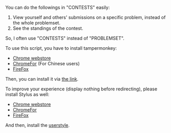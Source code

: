 You can do the followings in "CONTESTS" easily:

1. View yourself and others' submissions on a specific problem, instead of the whole problemset.
2. See the standings of the contest.

So, I often use "CONTESTS" instead of "PROBLEMSET".

To use this script, you have to install tampermonkey:

- [Chrome webstore](https://chrome.google.com/webstore/detail/tampermonkey/dhdgffkkebhmkfjojejmpbldmpobfkfo)
- [ChromeFor](https://www.chromefor.com/tampermonkey_v4-8-41/) (For Chinese users)
- [FireFox](https://addons.mozilla.org/firefox/addon/tampermonkey/)

Then, you can install it via [the link](https://greasyfork.org/scripts/391152-cf-problemset-to-contest).

To improve your experience (display nothing before redirecting), please install Stylus as well:

- [Chrome webstore](https://chrome.google.com/webstore/detail/stylus/clngdbkpkpeebahjckkjfobafhncgmne)
- [ChromeFor](https://www.chromefor.com/stylus_v1-5-6/)
- [FireFox](https://addons.mozilla.org/zh-CN/firefox/addon/styl-us/)

And then, install the [userstyle](https://userstyles.org/styles/176273/block-cf-problemset).